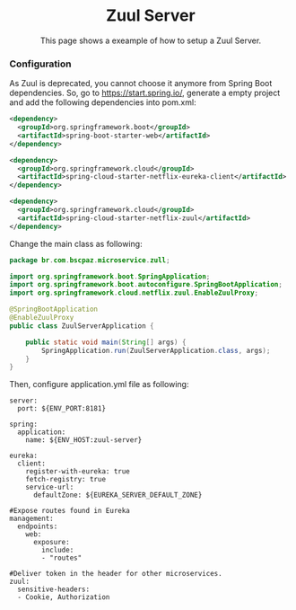 <h1 align="center">Zuul Server</h1>
<p align="center">This page shows a exeample of how to setup a Zuul Server.</p>

### Configuration

As Zuul is deprecated, you cannot choose it anymore from Spring Boot dependencies. So, go to https://start.spring.io/, generate a empty project and add the following dependencies into pom.xml:

```xml
<dependency>
  <groupId>org.springframework.boot</groupId>
  <artifactId>spring-boot-starter-web</artifactId>
</dependency>

<dependency>
  <groupId>org.springframework.cloud</groupId>
  <artifactId>spring-cloud-starter-netflix-eureka-client</artifactId>
</dependency>

<dependency>
  <groupId>org.springframework.cloud</groupId>
  <artifactId>spring-cloud-starter-netflix-zuul</artifactId>
</dependency>
```

Change the main class as following:

```java
package br.com.bscpaz.microservice.zull;

import org.springframework.boot.SpringApplication;
import org.springframework.boot.autoconfigure.SpringBootApplication;
import org.springframework.cloud.netflix.zuul.EnableZuulProxy;

@SpringBootApplication
@EnableZuulProxy
public class ZuulServerApplication {

	public static void main(String[] args) {
		SpringApplication.run(ZuulServerApplication.class, args);
	}
}
```
Then, configure application.yml file as following:
```
server:
  port: ${ENV_PORT:8181}

spring:
  application:
    name: ${ENV_HOST:zuul-server}
    
eureka:  
  client:
    register-with-eureka: true
    fetch-registry: true
    service-url:
      defaultZone: ${EUREKA_SERVER_DEFAULT_ZONE}

#Expose routes found in Eureka
management:
  endpoints:
    web:
      exposure:
        include:
        - "routes"
        
#Deliver token in the header for other microservices.
zuul:
  sensitive-headers:
  - Cookie, Authorization   
```
